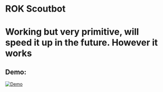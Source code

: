 # ROK Scoutbot

# Working but very primitive, will speed it up in the future. However it works

## Demo:

[![Demo](https://img.youtube.com/vi/GIQA0BHdzqI/0.jpg)](https://www.youtube.com/watch?v=GIQA0BHdzqI)
